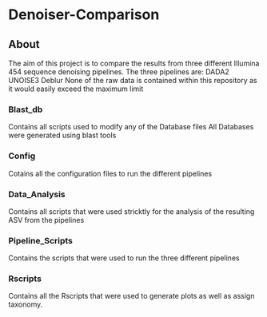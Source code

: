 # Denoiser-Comparison
## About
   The aim of this project is to compare the results from three different Illumina 454 sequence denoising pipelines.
   The three pipelines are:
       DADA2
       UNOISE3
       Deblur
   None of the raw data is contained within this repository as it would easily exceed the maximum limit
### Blast_db
Contains all scripts used to modify any of the Database files
All Databases were generated using blast tools
### Config
Cotains all the configuration files to run the different pipelines
### Data_Analysis
Contains all scripts that were used stricktly for the analysis of the resulting ASV from the pipelines
### Pipeline_Scripts
Contains the scripts that were used to run the three different pipelines
### Rscripts
Contains all the Rscripts that were used to generate plots as well as assign taxonomy.
